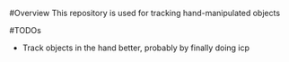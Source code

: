 #Overview
This repository is used for tracking hand-manipulated objects

#TODOs
* Track objects in the hand better, probably by finally doing icp

